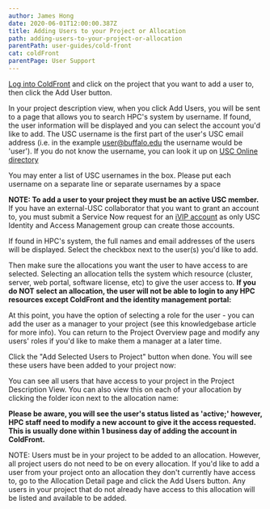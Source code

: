 ```yaml
---
author: James Hong
date: 2020-06-01T12:00:00.387Z
title: Adding Users to your Project or Allocation
path: adding-users-to-your-project-or-allocation
parentPath: user-guides/cold-front
cat: coldFront
parentPage: User Support
---
```


[Log into ColdFront](https://hpcaccount.usc.edu/) and click on the project that you want to add a user to, then click the Add User button.


In your project description view, when you click Add Users, you will be sent to a page that allows you to search HPC's system by username.  If found, the user information will be displayed and you can select the account you'd like to add.  The USC username is the first part of the user's USC email address (i.e. in the example user@buffalo.edu the username would be 'user').  If you do not know the username, you can look it up on [USC Online directory](https://uscdirectory.usc.edu/)


You may enter a list of USC usernames in the box.  Please put each username on a separate line or separate usernames by a space


**NOTE: To add a user to your project they must be an active USC member.**  If you have an external-USC collaborator that you want to grant an account to, you must submit a Service Now request for an [iVIP account](https://itservices.usc.edu/iam/ivip/) as only USC Identity and Access Management group can create those accounts.


If found in HPC's system, the full names and email addresses of the users will be displayed.  Select the checkbox next to the user(s) you'd like to add.  


Then make sure the allocations you want the user to have access to are selected.  Selecting an allocation tells the system which resource (cluster, server, web portal, software license, etc) to give the user access to.  **If you do NOT select an allocation, the user will not be able to login to any HPC resources except ColdFront and the identity management portal:**


At this point, you have the option of selecting a role for the user - you can add the user as a manager to your project (see this knowledgebase article for more info).  You can return to the Project Overview page and modify any users' roles if you'd like to make them a manager at a later time.


Click the "Add Selected Users to Project" button when done.  You will see these users have been added to your project now:


You can see all users that have access to your project in the Project Description View.  You can also view this on each of your allocation by clicking the folder icon next to the allocation name:


**Please be aware, you will see the user's status listed as 'active;' however, HPC staff need to modify a new account to give it the access requested.  This is usually done within 1 business day of adding the account in ColdFront.**


NOTE: Users must be in your project to be added to an allocation.  However, all project users do not need to be on every allocation.  If you'd like to add a user from your project onto an allocation they don't currently have access to, go to the Allocation Detail page and click the Add Users button.  Any users in your project that do not already have access to this allocation will be listed and available to be added.  


